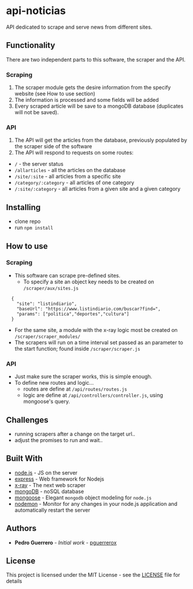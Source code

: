 # api-noticias

API dedicated to scrape and serve news from different sites.

## Functionality

There are two independent parts to this software, the scraper and the API.

### Scraping

1. The scraper module gets the desire information from the specify website (see How to use section)
2. The information is processed and some fields will be added
3. Every scraped article will be save to a mongoDB database (duplicates will not be saved). 

### API

1. The API will get the articles from the database, previously populated by the scraper side of the software
2. The API will respond to requests on some routes:
  - `/` - the server status
  - `/allarticles` - all the articles on the database
  - `/site/:site` - all articles from a specific site
  - `/category/:category` - all articles of one category
  - `/:site/:category` - all articles from a given site and a given category

## Installing

- clone repo
- run `npm install`

## How to use

### Scraping

- This software can scrape pre-defined sites. 
  - To specify a site an object key needs to be created on `/scraper/aux/sites.js`
```javasxript
  {
    "site": "listindiario",
    "baseUrl": "https://www.listindiario.com/buscar?find=",
    "params": ["politica","deportes","cultura"]
  }
```
  - For the same site, a module with the x-ray logic most be created on `/scraper/scraper_modules/`
  - The scrapers will run on a time interval set passed as an parameter to the start function; found inside `/scraper/scraper.js`

### API

- Just make sure the scraper works, this is simple enough.
- To define new routes and logic...
  - routes are define at `/api/routes/routes.js`
  - logic are define at `/api/controllers/controller.js`, using mongoose's query.

## Challenges
- running scrapers after a change on the target url..
- adjust the promises to run and wait..

## Built With
* [node.js](https://nodejs.org/) - JS on the server
* [express](https://expressjs.com/) - Web framework for Nodejs
* [x-ray](https://www.npmjs.com/package/x-ray) - The next web scraper
* [mongoDB](https://www.mongodb.com/) - noSQL database
* [mongoose](https://mongoosejs.com/) - Elegant `mongodb` object modeling for `node.js`
* [nodemon](https://github.com/remy/nodemon) - Monitor for any changes in your node.js application and automatically restart the server

## Authors
* **Pedro Guerrero** - *Initial work* - [pguerrerox](https://github.com/pguerrerox)

## License
This project is licensed under the MIT License - see the [LICENSE](LICENSE) file for details
